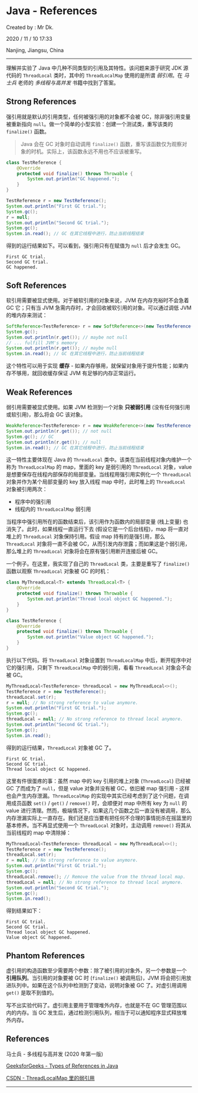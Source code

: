 # Java - References

Created by : Mr Dk.

2020 / 11 / 10 17:33

Nanjing, Jiangsu, China

---

理解并实验了 Java 中几种不同类型的引用及其特性。该问题来源于研究 JDK 源代码的 `ThreadLocal` 类时，其中的 `ThreadLocalMap` 使用的是所谓 *弱引用*。在 *马士兵* 老师的 *多线程与高并发* 书籍中找到了答案。

## Strong References

强引用就是默认的引用类型，任何被强引用的对象都不会被 GC，除非强引用变量被重新指向 `null`。做一个简单的小型实验：创建一个测试类，重写该类的 `finalize()` 函数。

> Java 会在 GC 对象时自动调用 `finalize()` 函数，重写该函数仅为观察对象的时机。实际上，该函数永远不用也不应该被重写。

```java
class TestReference {
    @Override
    protected void finalize() throws Throwable {
        System.out.println("GC happened.");
    }
}
```

```java
TestReference r = new TestReference();
System.out.println("First GC trial.");
System.gc();
r = null;
System.out.println("Second GC trial.");
System.gc();
System.in.read(); // GC 在其它线程中进行，防止当前线程结束
```

得到的运行结果如下。可以看到，强引用只有在赋值为 `null` 后才会发生 GC。

```
First GC trial.
Second GC trial.
GC happened.
```

## Soft References

软引用需要被显式使用。对于被软引用的对象来说，JVM 在内存充裕时不会急着 GC 它；只有当 JVM 急需内存时，才会回收被软引用的对象。可以通过调低 JVM 的堆内存来测试：

```java
SoftReference<TestReference> r = new SoftReference<>(new TestReference());
System.gc();
System.out.println(r.get()); // maybe not null
// ... fulfill JVM's memory
System.out.println(r.get()); // maybe null
System.in.read(); // GC 在其它线程中进行，防止当前线程结束
```

这个特性可以用于实现 **缓存** - 如果内存够用，就保留对象用于提升性能；如果内存不够用，就回收缓存保证 JVM 有足够的内存正常运行。

## Weak References

弱引用需要被显式使用。如果 JVM 检测到一个对象 **只被弱引用** (没有任何强引用或软引用)，那么将会 GC 该对象。

```java
WeakReference<TestReference> r = new WeakReference<>(new TestReference());
System.out.println(r.get()); // not null
System.gc(); // GC
System.out.println(r.get()); // null
System.in.read(); // GC 在其它线程中进行，防止当前线程结束
```

这一特性主要体现在 Java 的 `ThreadLocal` 类中。该类在当前线程对象内维护一个称为 `ThreadLocalMap` 的 map，里面的 key 是弱引用的 `ThreadLocal` 对象，value 是想要保存在线程内部保存的局部变量。当线程用强引用实例化一个 `ThreadLocal` 对象并作为某个局部变量的 key 放入线程 map 中时，此时堆上的 `ThreadLocal` 对象被引用两次：

* 程序中的强引用
* 线程内的 `ThreadLocalMap` 弱引用

当程序中强引用所在的函数结束后，该引用作为函数内的局部变量 (栈上变量) 也消失了。此时，如果线程一直运行下去 (假设它是一个后台线程)，map 将一直对堆上的 `ThreadLocal` 对象保持引用。假设 map 持有的是强引用，那么 `ThreadLocal` 对象将一直不会被 GC，从而引发内存泄露；而如果这是个弱引用，那么堆上的 `ThreadLocal` 对象将会在原有强引用断开连接后被 GC。

一个例子。在这里，我实现了自己的 `ThreadLocal` 类，主要是重写了 `finalize()` 函数以观察 `ThreadLocal` 对象被 GC 的时机：

```java
class MyThreadLocal<T> extends ThreadLocal<T> {
    @Override
    protected void finalize() throws Throwable {
        System.out.println("Thread local object GC happened.");
    }
}

class TestReference {
    @Override
    protected void finalize() throws Throwable {
        System.out.println("Value object GC happened.");
    }
}
```

执行以下代码。将 `ThreadLocal` 对象设置到 `ThreadLocalMap` 中后，断开程序中对它的强引用，只剩下 `ThreadLocalMap` 中的弱引用，看看 `ThreadLocal` 对象会不会被 GC。

```java
MyThreadLocal<TestReference> threadLocal = new MyThreadLocal<>();
TestReference r = new TestReference();
threadLocal.set(r);
r = null; // No strong reference to value anymore.
System.out.println("First GC trial.");
System.gc();
threadLocal = null; // No strong reference to thread local anymore.
System.out.println("Second GC trial.");
System.gc();
System.in.read();
```

得到的运行结果，`ThreadLocal` 对象被 GC 了。

```
First GC trial.
Second GC trial.
Thread local object GC happened.
```

这里有件很蛋疼的事：虽然 map 中的 key 引用的堆上对象 (`ThreadLocal`) 已经被 GC 了而成为了 `null`，但是 value 对象并没有被 GC，依旧被 map 强引用 - 这样也会产生内存泄漏。`ThreadLocalMap` 的实现中其实已经考虑到了这个问题，在调用成员函数 `set()` / `get()` / `remove()` 时，会顺便对 map 中所有 key 为 `null` 的 value 进行清理。然而，极端情况下，如果这几个函数之后一直没有被调用，那么内存泄漏实际上一直存在。我们还是应当要有把任何不合理的事情扼杀在摇篮里的基本修养。当不再显式使用一个 `ThreadLocal` 对象时，主动调用 `remove()` 将其从当前线程的 map 中清除掉：

```java
MyThreadLocal<TestReference> threadLocal = new MyThreadLocal<>();
TestReference r = new TestReference();
threadLocal.set(r);
r = null; // No strong reference to value anymore.
System.out.println("First GC trial.");
System.gc();
threadLocal.remove(); // Remove the value from the thread local map.
threadLocal = null; // No strong reference to thread local anymore.
System.out.println("Second GC trial.");
System.gc();
System.in.read();
```

得到结果如下：

```
First GC trial.
Second GC trial.
Thread local object GC happened.
Value object GC happened.
```

## Phantom References

虚引用的构造函数至少需要两个参数：除了被引用的对象外，另一个参数是一个 **引用队列**。当引用的对象要被 GC 时 (`finalize()` 被调用后)，JVM 将会把引用放进队列中。如果在这个队列中检测到了变动，说明对象被 GC 了。对虚引用调用 `get()` 是取不到值的。

写不出实验代码了。虚引用主要用于管理堆外内存，也就是不在 GC 管理范围以内的内存。当 GC 发生后，通过检测引用队列，相当于可以通知程序显式释放堆外内存。

## References

马士兵 - 多线程与高并发 (2020 年第一版)

[GeeksforGeeks - Types of References in Java](https://www.geeksforgeeks.org/types-references-java/)

[CSDN - ThreadLocalMap 里的弱引用](https://blog.csdn.net/vicoqi/article/details/79743112)

---

